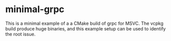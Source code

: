 # minimal-grpc

This is a minimal example of a a CMake build of grpc for MSVC. The vcpkg build produce huge binaries, and this example setup can be used to identify the root issue.